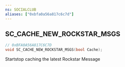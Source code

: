 ```yaml
---
ns: SOCIALCLUB
aliases: ["0xbfa0a56a817c6c7d"]
---
```

## SC_CACHE_NEW_ROCKSTAR_MSGS

```c
// 0xBFA0A56A817C6C7D
void SC_CACHE_NEW_ROCKSTAR_MSGS(bool Cache);
```

Startstop caching the latest Rockstar Message

